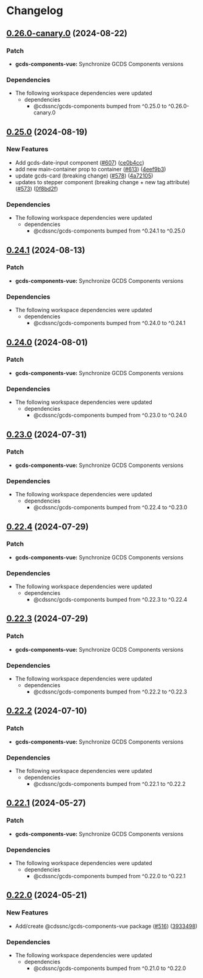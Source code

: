 # Changelog

## [0.26.0-canary.0](https://github.com/cds-snc/gcds-components/compare/gcds-components-vue-v0.25.0...gcds-components-vue-v0.26.0-canary.0) (2024-08-22)


### Patch

* **gcds-components-vue:** Synchronize GCDS Components versions


### Dependencies

* The following workspace dependencies were updated
  * dependencies
    * @cdssnc/gcds-components bumped from ^0.25.0 to ^0.26.0-canary.0

## [0.25.0](https://github.com/cds-snc/gcds-components/compare/gcds-components-vue-v0.24.1...gcds-components-vue-v0.25.0) (2024-08-19)


### New Features

* Add gcds-date-input component ([#607](https://github.com/cds-snc/gcds-components/issues/607)) ([ce0b4cc](https://github.com/cds-snc/gcds-components/commit/ce0b4ccdbcc9b25ebd8fb8e5b5ca03f4d49332a5))
* add new main-container prop to container ([#613](https://github.com/cds-snc/gcds-components/issues/613)) ([4eef9b3](https://github.com/cds-snc/gcds-components/commit/4eef9b394d17bac749bd78d5131e97df4e97f7e9))
* update gcds-card (breaking change) ([#578](https://github.com/cds-snc/gcds-components/issues/578)) ([4a72105](https://github.com/cds-snc/gcds-components/commit/4a72105de07e5bb5675241729c443e4bb6f89925))
* updates to stepper component (breaking change + new tag attribute) ([#573](https://github.com/cds-snc/gcds-components/issues/573)) ([0f8bd2f](https://github.com/cds-snc/gcds-components/commit/0f8bd2f3031557beca5377765928c13e0a362025))


### Dependencies

* The following workspace dependencies were updated
  * dependencies
    * @cdssnc/gcds-components bumped from ^0.24.1 to ^0.25.0

## [0.24.1](https://github.com/cds-snc/gcds-components/compare/gcds-components-vue-v0.24.0...gcds-components-vue-v0.24.1) (2024-08-13)


### Patch

* **gcds-components-vue:** Synchronize GCDS Components versions


### Dependencies

* The following workspace dependencies were updated
  * dependencies
    * @cdssnc/gcds-components bumped from ^0.24.0 to ^0.24.1

## [0.24.0](https://github.com/cds-snc/gcds-components/compare/gcds-components-vue-v0.23.0...gcds-components-vue-v0.24.0) (2024-08-01)


### Patch

* **gcds-components-vue:** Synchronize GCDS Components versions


### Dependencies

* The following workspace dependencies were updated
  * dependencies
    * @cdssnc/gcds-components bumped from ^0.23.0 to ^0.24.0

## [0.23.0](https://github.com/cds-snc/gcds-components/compare/gcds-components-vue-v0.22.4...gcds-components-vue-v0.23.0) (2024-07-31)


### Patch

* **gcds-components-vue:** Synchronize GCDS Components versions


### Dependencies

* The following workspace dependencies were updated
  * dependencies
    * @cdssnc/gcds-components bumped from ^0.22.4 to ^0.23.0

## [0.22.4](https://github.com/cds-snc/gcds-components/compare/gcds-components-vue-v0.22.3...gcds-components-vue-v0.22.4) (2024-07-29)


### Patch

* **gcds-components-vue:** Synchronize GCDS Components versions


### Dependencies

* The following workspace dependencies were updated
  * dependencies
    * @cdssnc/gcds-components bumped from ^0.22.3 to ^0.22.4

## [0.22.3](https://github.com/cds-snc/gcds-components/compare/gcds-components-vue-v0.22.2...gcds-components-vue-v0.22.3) (2024-07-29)


### Patch

* **gcds-components-vue:** Synchronize GCDS Components versions


### Dependencies

* The following workspace dependencies were updated
  * dependencies
    * @cdssnc/gcds-components bumped from ^0.22.2 to ^0.22.3

## [0.22.2](https://github.com/cds-snc/gcds-components/compare/gcds-components-vue-v0.22.1...gcds-components-vue-v0.22.2) (2024-07-10)


### Patch

* **gcds-components-vue:** Synchronize GCDS Components versions


### Dependencies

* The following workspace dependencies were updated
  * dependencies
    * @cdssnc/gcds-components bumped from ^0.22.1 to ^0.22.2

## [0.22.1](https://github.com/cds-snc/gcds-components/compare/gcds-components-vue-v0.22.0...gcds-components-vue-v0.22.1) (2024-05-27)


### Patch

* **gcds-components-vue:** Synchronize GCDS Components versions


### Dependencies

* The following workspace dependencies were updated
  * dependencies
    * @cdssnc/gcds-components bumped from ^0.22.0 to ^0.22.1

## [0.22.0](https://github.com/cds-snc/gcds-components/compare/gcds-components-vue-v0.21.0...gcds-components-vue-v0.22.0) (2024-05-21)


### New Features

* Add/create @cdssnc/gcds-components-vue package ([#516](https://github.com/cds-snc/gcds-components/issues/516)) ([3933498](https://github.com/cds-snc/gcds-components/commit/3933498c007bb3628badb0a9c751980bb01ecd25))


### Dependencies

* The following workspace dependencies were updated
  * dependencies
    * @cdssnc/gcds-components bumped from ^0.21.0 to ^0.22.0

